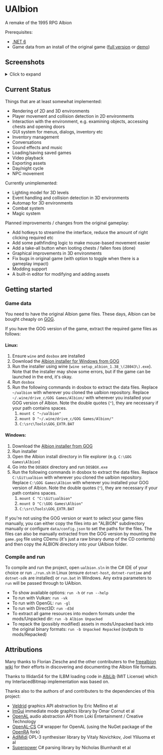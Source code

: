 # UAlbion
A remake of the 1995 RPG Albion 

Prerequisites: 
* [.NET 6](https://docs.microsoft.com/en-us/dotnet/core/install/)
* Game data from an install of the original game ([full version](https://www.gog.com/game/albion) or [demo](https://archive.org/details/Albidemo))

## Screenshots
<details>
  <summary>Click to expand</summary>

  ![Example Screenshot 1](/.github/screenshots/1_FirstLevel.png?raw=true)
  ![Example Screenshot 2](/.github/screenshots/2_3DWorld.png?raw=true)
  ![Example Screenshot 3](/.github/screenshots/3_Outdoors.png?raw=true)
  ![Example Screenshot 4](/.github/screenshots/4_Inventory.png?raw=true)
  ![Example Screenshot 5](/.github/screenshots/5_MainMenu.png?raw=true)
</details>

## Current Status

Things that are at least somewhat implemented:
- Rendering of 2D and 3D environments
- Player movement and collision detection in 2D environments
- Interaction with the environment, e.g. examining objects, accessing chests and opening doors
- GUI system for menus, dialogs, inventory etc
- Inventory management
- Conversations
- Sound effects and music
- Loading/saving saved games
- Video playback
- Exporting assets
- Day/night cycle
- NPC movement

Currently unimplemented:
- Lighting model for 3D levels
- Event handling and collision detection in 3D environments
- Automap for 3D environments
- Combat system
- Magic system

Planned improvements / changes from the original gameplay:
- Add hotkeys to streamline the interface, reduce the amount of right clicking required etc
- Add some pathfinding logic to make mouse-based movement easier
- Add a take-all button when looting chests / fallen foes (done)
- Graphical improvements in 3D environments
- Fix bugs in original game (with option to toggle when there is a gameplay impact)
- Modding support
- A built-in editor for modifying and adding assets

## Getting started

### Game data

You need to have the original Albion game files. These days, Albion can be bought cheaply on [GOG](https://www.gog.com/game/albion).

If you have the GOG version of the game, extract the required game files as follows:

#### Linux:
1. Ensure `wine` and `dosbox` are installed
1. Download the [Albion installer for Windows from GOG](https://www.gog.com/game/albion)
1. Run the installer using wine (`wine setup_albion_1.38_\(28043\).exe`). Note that the installer may show some errors, but if the game can be launched in the end, it's okay.
1. Run `dosbox`
1. Run the following commands in dosbox to extract the data files. Replace `~/ualbion` with wherever you cloned the ualbion repository. Replace `~/.wine/drive_c/GOG Games/Albion/` with wherever you installed your GOG version of Albion. Note the double quotes (`"`), they are necessary if your path contains spaces.
    1. `mount C "~/ualbion"`
    1. `mount D "~/.wine/drive_c/GOG Games/Albion/"`
    1. `C:\src\Tools\GOG_EXTR.BAT`

#### Windows:
1. Download the [Albion installer from GOG](https://www.gog.com/game/albion)
1. Run installer
1. Open the Albion install directory in file explorer (e.g. `C:\GOG Games\Albion`)
1. Go into the `DOSBOX` directory and run `DOSBOX.exe`
1. Run the following commands in dosbox to extract the data files. Replace `C:\Git\ualbion` with wherever you cloned the ualbion repository. Replace `C:\GOG Games\Albion` with wherever you installed your GOG version of Albion. Note the double quotes (`"`), they are necessary if your path contains spaces.
    1. `mount C "C:\Git\ualbion"`
    1. `mount D "C:\GOG Games\Albion"`
    1. `C:\src\Tools\GOG_EXTR.BAT`

If you're not using the GOG version or want to select your game files manually, you can either copy the files into an "ALBION" subdirectory manually or configure `data/config.json` to set the paths for the files. The files can also be manually extracted from the GOG version by mounting the `game.gog` file using CDemu (it's just a raw binary dump of the CD contents) and then copy the ALBION directory into your UAlbion folder.

### Compile and run

To compile and run the project, open `ualbion.sln` in the C# IDE of your choice or run `./run.sh` in Linux (ensure `dotnet-host`, `dotnet-runtime` and `dotnet-sdk` are installed) or `run.bat` in Windows. Any extra parameters to `run` will be passed through to UAlbion.
- To show available options: `run -h` or `run --help`
- To run with Vulkan: `run -vk`
- To run with OpenGL: `run -gl`
- To run with Direct3D: `run -d3d`
- To extract all game resources into modern formats under the mods/Unpacked dir: `run -b Albion Unpacked`
- To repack the (possibly modified) assets in mods/Unpacked back into the original binary formats: `run -b Unpacked Repacked` (outputs to mods/Repacked)

## Attributions
Many thanks to Florian Ziesche and the other contributers to the [freealbion wiki](https://github.com/freealbion/freealbion/wiki) for their efforts in discovering and documenting the Albion file formats.

Thanks to IllidanS4 for the ILBM loading code in [AlbLib](https://github.com/IllidanS4/AlbLib) (MIT License) which my InterlacedBitmap implementation was based on.

Thanks also to the authors of and contributers to the dependencies of this project:
- [Veldrid](https://github.com/mellinoe/veldrid) graphics API abstraction by Eric Mellino et al
- [ImGui](https://github.com/ocornut/imgui/) immediate mode graphics library by Omar Cornut et al
- [OpenAL](https://www.openal.org/) audio abstraction API from Loki Entertainment / Creative Technology
- [OpenAL-CS](https://github.com/flibitijibibo/OpenAL-CS) C# wrapper for OpenAL (using the NuGet package of the [OpenRA](https://github.com/OpenRA/OpenAL-CS) fork)
- [AdlMidi](https://github.com/Wohlstand/libADLMIDI) OPL-3 synthesiser library by Vitaly Novichkov, Joel Yliluoma et al
- [Superpower](https://github.com/datalust/superpower) C# parsing library by Nicholas Blumhardt et al

